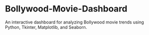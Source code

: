 # Bollywood-Movie-Dashboard
An interactive dashboard for analyzing Bollywood movie trends using Python, Tkinter, Matplotlib, and Seaborn.
